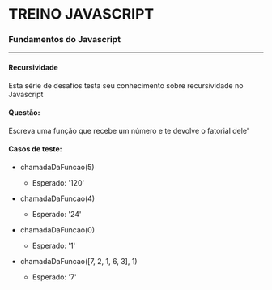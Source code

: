 # TREINO JAVASCRIPT #
### Fundamentos do Javascript ###
---
#### Recursividade
Esta série de desafios testa seu conhecimento sobre recursividade no Javascript
#### Questão:
Escreva uma função que recebe um número e te devolve o fatorial dele' 
#### Casos de teste:
- chamadaDaFuncao(5)
    - Esperado: '120'

- chamadaDaFuncao(4)
    - Esperado: '24'

- chamadaDaFuncao(0)
    - Esperado: '1'

- chamadaDaFuncao([7, 2, 1, 6, 3], 1)
    - Esperado: '7'